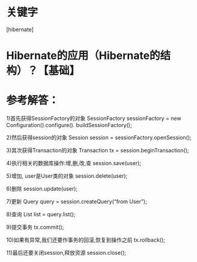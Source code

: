 # 关键字

\[hibernate\]

# Hibernate的应用（Hibernate的结构）？【基础】 

# 参考解答：

1)首先获得SessionFactory的对象 
SessionFactory sessionFactory = new Configuration().configure(). buildSessionFactory(); 

2)然后获得session的对象 Session session = sessionFactory.openSession();

3)其次获得Transaction的对象 Transaction tx = session.beginTransaction(); 

4)执行相关的数据库操作:增,删,改,查 session.save(user); 

5)增加, user是User类的对象 session.delete(user); 

6)删除 session.update(user); 

7)更新 Query query = session.createQuery(“from User”); 

8)查询 List list = query.list(); 

9)提交事务 tx.commit();

10)如果有异常,我们还要作事务的回滚,恢复到操作之前 tx.rollback();
 
11)最后还要关闭session,释放资源 session.close();
